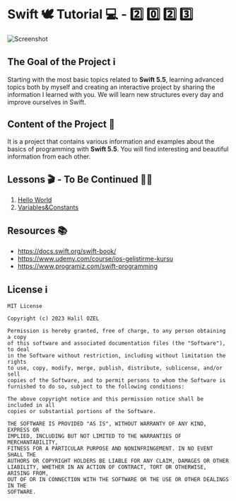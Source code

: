 # Swift 🕊 Tutorial 💻 - 2️⃣ 0️⃣ 2️⃣ 3️⃣

![Screenshot](https://miro.medium.com/max/1400/1*4IWsNF0FGF9zhMuipgN5Tw.jpeg)

## The Goal of the Project ℹ️

Starting with the most basic topics related to **Swift 5.5**, learning advanced topics both by myself and creating an interactive project by sharing the information I learned with you. We will learn new structures every day and improve ourselves in Swift.

## Content of the Project 👀
It is a project that contains various information and examples about the basics of programming with **Swift 5.5**. You will find interesting and beautiful information from each other.


## Lessons 🎬 - To Be Continued 🤘🏻

1. [Hello World](https://github.com/halilozel1903/SwiftTutorial2022/blob/main/%2301-HelloWorld.playground/Contents.swift)
2. [Variables&Constants](https://github.com/halilozel1903/SwiftTutorial2022/blob/main/%2302-Variables%26Constants.playground/Contents.swift)


## Resources 📚

-  https://docs.swift.org/swift-book/
-  https://www.udemy.com/course/ios-gelistirme-kursu
-  https://www.programiz.com/swift-programming



## License ℹ️
```
MIT License

Copyright (c) 2023 Halil OZEL

Permission is hereby granted, free of charge, to any person obtaining a copy
of this software and associated documentation files (the "Software"), to deal
in the Software without restriction, including without limitation the rights
to use, copy, modify, merge, publish, distribute, sublicense, and/or sell
copies of the Software, and to permit persons to whom the Software is
furnished to do so, subject to the following conditions:

The above copyright notice and this permission notice shall be included in all
copies or substantial portions of the Software.

THE SOFTWARE IS PROVIDED "AS IS", WITHOUT WARRANTY OF ANY KIND, EXPRESS OR
IMPLIED, INCLUDING BUT NOT LIMITED TO THE WARRANTIES OF MERCHANTABILITY,
FITNESS FOR A PARTICULAR PURPOSE AND NONINFRINGEMENT. IN NO EVENT SHALL THE
AUTHORS OR COPYRIGHT HOLDERS BE LIABLE FOR ANY CLAIM, DAMAGES OR OTHER
LIABILITY, WHETHER IN AN ACTION OF CONTRACT, TORT OR OTHERWISE, ARISING FROM,
OUT OF OR IN CONNECTION WITH THE SOFTWARE OR THE USE OR OTHER DEALINGS IN THE
SOFTWARE.
```
 

